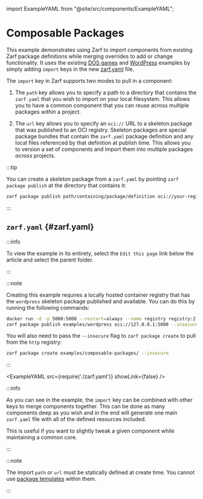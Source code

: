 import ExampleYAML from "@site/src/components/ExampleYAML";

# Composable Packages

This example demonstrates using Zarf to import components from existing Zarf package definitions while merging overrides to add or change functionality.  It uses the existing [DOS games](../dos-games/README.md) and [WordPress](../wordpress/README.md) examples by simply adding `import` keys in the new [zarf.yaml](zarf.yaml) file.

The `import` key in Zarf supports two modes to pull in a component:

1. The `path` key allows you to specify a path to a directory that contains the `zarf.yaml` that you wish to import on your local filesystem.  This allows you to have a common component that you can reuse across multiple packages *within* a project.

2. The `url` key allows you to specify an `oci://` URL to a skeleton package that was published to an OCI registry.  Skeleton packages are special package bundles that contain the `zarf.yaml` package definition and any local files referenced by that definition at publish time.  This allows you to version a set of components and import them into multiple packages *across* projects.

:::tip

You can create a skeleton package from a `zarf.yaml` by pointing `zarf package publish` at the directory that contains it:

```bash
zarf package publish path/containing/package/definition oci://your-registry.com
```

:::

## `zarf.yaml` {#zarf.yaml}

:::info

To view the example in its entirety, select the `Edit this page` link below the article and select the parent folder.

:::

:::note

Creating this example requires a locally hosted container registry that has the `wordpress` skeleton package published and available. You can do this by running the following commands:

```bash
docker run -d -p 5000:5000 --restart=always --name registry registry:2
zarf package publish examples/wordpress oci://127.0.0.1:5000 --insecure
```

You will also need to pass the `--insecure` flag to `zarf package create` to pull from the `http` registry:

```bash
zarf package create examples/composable-packages/ --insecure
```

:::

<ExampleYAML src={require('./zarf.yaml')} showLink={false} />

:::info

As you can see in the example, the `import` key can be combined with other keys to merge components together.  This can be done as many components deep as you wish and in the end will generate one main `zarf.yaml` file with all of the defined resources included.

This is useful if you want to slightly tweak a given component while maintaining a common core.

:::

:::note

The import `path` or `url` must be statically defined at create time.  You cannot use [package templates](../variables/README.md#create-time-package-configuration-templates) within them.

:::

